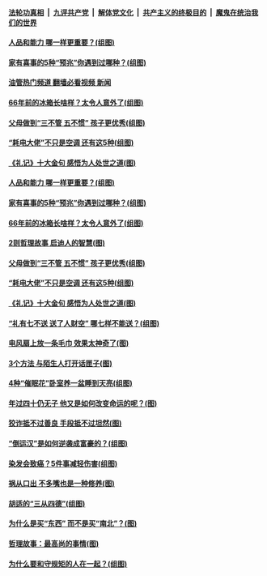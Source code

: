 ####  [法轮功真相](../../../../basic/blob/master/README.md?t=08171431) &nbsp;|&nbsp; [九评共产党](../../../../9ping.md/blob/master/README.md?t=08171431) &nbsp;|&nbsp; [解体党文化](../../../../jtdwh.md/blob/master/README.md?t=08171431)  &nbsp;|&nbsp; [共产主义的终极目的](../../../../gczydzjmd.md/blob/master/README.md?t=08171431) &nbsp;|&nbsp; [魔鬼在统治我们的世界](../../../../mgztzwmdsj.md/blob/master/README.md?t=08171431) 

#### [人品和能力 哪一样更重要？(组图)](../pages/p8/1014497.md?t=08171431) 

#### [家有喜事的5种“预兆”你遇到过哪种？(组图)](../pages/p8/1013968.md?t=08171431) 

#### [油管热门频道 翻墙必看视频 新闻](http://45.76.130.85:81/youtube.html?08171431)

#### [66年前的冰箱长啥样？太令人意外了(组图)](../pages/p8/1014243.md?t=08171431) 

#### [父母做到“三不管 五不惯” 孩子更优秀(组图)](../pages/p8/1010933.md?t=08171431) 

#### [“耗电大佬”不只是空调 还有这5种(组图)](../pages/p8/1013775.md?t=08171431) 

#### [《礼记》十大金句 感悟为人处世之道(图)](../pages/p8/1014330.md?t=08171431) 

#### [人品和能力 哪一样更重要？(组图)](../pages/p8/1014497.md?t=08171431) 

#### [家有喜事的5种“预兆”你遇到过哪种？(组图)](../pages/p8/1013968.md?t=08171431) 

#### [66年前的冰箱长啥样？太令人意外了(组图)](../pages/p8/1014243.md?t=08171431) 

#### [2则哲理故事 启迪人的智慧(图)](../pages/p8/1014116.md?t=08171431) 

#### [父母做到“三不管 五不惯” 孩子更优秀(组图)](../pages/p8/1010933.md?t=08171431) 

#### [“耗电大佬”不只是空调 还有这5种(组图)](../pages/p8/1013775.md?t=08171431) 

#### [《礼记》十大金句 感悟为人处世之道(图)](../pages/p8/1014330.md?t=08171431) 

#### [“礼有七不送 送了人财空” 哪七样不能送？(组图)](../pages/p8/1014283.md?t=08171431) 

#### [电风扇上放一条毛巾 效果太神奇了(图)](../pages/p8/1014290.md?t=08171431) 

#### [3个方法 与陌生人打开话匣子(图)](../pages/p8/1014288.md?t=08171431) 

#### [4种“催眠花”卧室养一盆睡到天亮(组图)](../pages/p8/1012499.md?t=08171431) 

#### [年过四十仍无子 他又是如何改变命运的呢？(图)](../pages/p8/1014118.md?t=08171431) 

#### [狡诈抵不过善良&nbsp;手段抵不过坦然(图)](../pages/p8/1013930.md?t=08171431) 

#### [“倒运汉”是如何逆袭成富豪的？(组图)](../pages/p8/1014029.md?t=08171431) 

#### [染发会致癌？5件事减轻伤害(组图)](../pages/p8/1013774.md?t=08171431) 

#### [祸从口出 不多嘴也是一种修养(图)](../pages/p8/1013934.md?t=08171431) 

#### [胡适的“三从四德”(组图)](../pages/p8/1012711.md?t=08171431) 

#### [为什么是买“东西” 而不是买“南北”？(图)](../pages/p8/1013929.md?t=08171431) 

#### [哲理故事：最高尚的事情(图)](../pages/p8/1014072.md?t=08171431) 

#### [为什么要和守规矩的人在一起？(组图)](../pages/p8/1013728.md?t=08171431) 

<img src='http://gfw-breaker.win/goodnews/indexes/p8.md' width='0px' height='0px'/>
